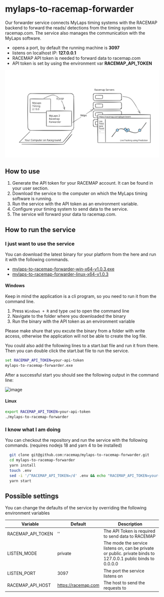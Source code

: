# mylaps-to-racemap-forwarder

Our forwarder service connects MyLaps timing systems with the RACEMAP backend to forward the reads/ detections from the timing system to racemap.com.
The service also manages the communication with the MyLaps software.

- opens a port, by default the running machine is **3097**
- listens on localhost IP: **127.0.0.1**
- RACEMAP API token is needed to forward data to racemap.com
- API token is set by using the environment var **RACEMAP_API_TOKEN**

![image](./docs/information-flow.excalidraw.svg)

## How to use

1. Generate the API token for your RACEMAP account. It can be found in your user section.
2. Download the service to the computer on which the MyLaps timing software is running.
3. Run the service with the API token as an environment variable.
4. Configure your timing system to send data to the service.
5. The service will forward your data to racemap.com.

## How to run the service

### I just want to use the service

You can download the latest binary for your platform from the here and run it with the following commands.

- [mylaps-to-racemap-forwarder-win-x64-v1.0.3.exe](https://github.com/racemap/mylaps-to-racemap-forwarder/releases/download/v1.0.3/mylaps-to-racemap-forwarder-win-x64-v1.0.3.exe)
- [mylaps-to-racemap-forwarder-linux-x64-v1.0.3](https://github.com/racemap/mylaps-to-racemap-forwarder/releases/download/v1.0.3/mylaps-to-racemap-forwarder-linux-x64-v1.0.3)

#### Windows

Keep in mind the application is a cli program, so you need to run it from the command line.

1. Press `Windows + R` and type `cmd` to open the command line
2. Navigate to the folder where you downloaded the binary
3. Run the binary with the API token as an environment variable

Please make shure that you excute the binary from a folder with write access, otherwise the application will not be able to create the log file.

You could also add the following lines to a start.bat file and run it from there. Then you can double click the start.bat file to run the service.

```bat
set RACEMAP_API_TOKEN=your-api-token
mylaps-to-racemap-forwarder.exe
```

After a successful start you should see the following output in the command line:

![image](https://github.com/user-attachments/assets/893a0d7e-af4d-400b-a9fc-5a515fedd329)

#### Linux

```bash
export RACEMAP_API_TOKEN=your-api-token
./mylaps-to-racemap-forwarder
```

### I know what I am doing

You can checkout the repository and run the service with the following commands. (requires nodejs 18 and yarn 4 to be installed)

```bash
  git clone git@github.com:racemap/mylaps-to-racemap-forwarder.git
  cd mylaps-to-racemap-forwarder
  yarn install
  touch .env
  sed -i '/^RACEMAP_API_TOKEN=/d' .env && echo "RACEMAP_API_TOKEN=your-api-token" >> .env
  yarn start
```

## Possible settings

You can change the defaults of the service by overriding the following environment variables

| Variable          | Default             | Description                                                                                                   |
| ----------------- | ------------------- | ------------------------------------------------------------------------------------------------------------- |
| RACEMAP_API_TOKEN | ''                  | The API Token is required to send data to RACEMAP                                                             |
| LISTEN_MODE       | private             | The mode the service listens on, can be private or public. private binds to 127.0.0.1 public binds to 0.0.0.0 |
| LISTEN_PORT       | 3097                | The port the service listens on                                                                               |
| RACEMAP_API_HOST  | https://racemap.com | The host to send the requests to                                                                              |
